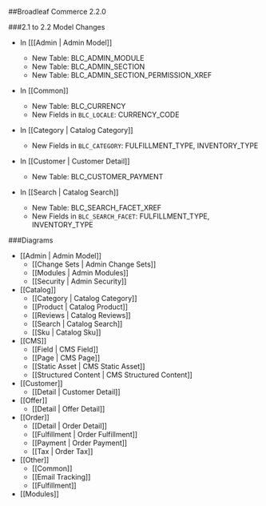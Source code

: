 ##Broadleaf Commerce 2.2.0

###2.1 to 2.2 Model Changes
- In [[[Admin | Admin Model]]
	- New Table: BLC_ADMIN_MODULE
	- New Table: BLC_ADMIN_SECTION
	- New Table: BLC_ADMIN_SECTION_PERMISSION_XREF
- In [[Common]]
	- New Table: BLC_CURRENCY
	- New Fields in `BLC_LOCALE`: CURRENCY_CODE 
- In [[Category | Catalog Category]]
	- New Fields in `BLC_CATEGORY`: FULFILLMENT_TYPE, INVENTORY_TYPE 

- In [[Customer | Customer Detail]]
	- New Table: BLC_CUSTOMER_PAYMENT
- In [[Search | Catalog Search]]
	- New Table: BLC_SEARCH_FACET_XREF 
	- New Fields in `BLC_SEARCH_FACET`: FULFILLMENT_TYPE, INVENTORY_TYPE 

###Diagrams
- [[Admin | Admin Model]]
	- [[Change Sets | Admin Change Sets]]
	- [[Modules | Admin Modules]]
	- [[Security | Admin Security]]
- [[Catalog]]
 	- [[Category | Catalog Category]]
	- [[Product | Catalog Product]]
	- [[Reviews | Catalog Reviews]]
	- [[Search | Catalog Search]]
	- [[Sku | Catalog Sku]]
- [[CMS]]
	- [[Field | CMS Field]]		
	- [[Page | CMS Page]]
	- [[Static Asset | CMS Static Asset]]
	- [[Structured Content | CMS Structured Content]]
- [[Customer]]
	- [[Detail | Customer Detail]]
- [[Offer]]
	- [[Detail | Offer Detail]]
- [[Order]]
	- [[Detail | Order Detail]]
	- [[Fulfillment | Order Fulfillment]]
	- [[Payment | Order Payment]]
	- [[Tax | Order Tax]]
- [[Other]]
	- [[Common]]
	- [[Email Tracking]]
	- [[Fulfillment]]
- [[Modules]]